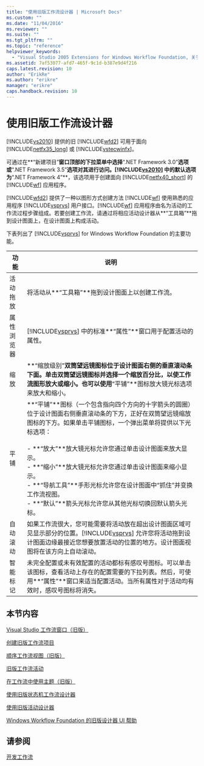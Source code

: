 ```yaml
---
title: "使用旧版工作流设计器 | Microsoft Docs"
ms.custom: ""
ms.date: "11/04/2016"
ms.reviewer: ""
ms.suite: ""
ms.tgt_pltfrm: ""
ms.topic: "reference"
helpviewer_keywords: 
  - "Visual Studio 2005 Extensions for Windows Workflow Foundation, 关于"
ms.assetid: 7af53077-afd7-465f-9c1d-b387e9d4f216
caps.latest.revision: 10
author: "ErikRe"
ms.author: "erikre"
manager: "erikre"
caps.handback.revision: 10
---
```

# 使用旧版工作流设计器
[!INCLUDE[vs2010](../modeling/includes/vs2010_md.md)] 提供的旧 [!INCLUDE[wfd2](../workflow-designer/includes/wfd2_md.md)] 可用于面向 [!INCLUDE[netfx35_long](../workflow-designer/includes/netfx35_long_md.md)] 或 [!INCLUDE[vstecwinfx](../workflow-designer/includes/vstecwinfx_md.md)]。  
  
 可通过在**“新建项目”**窗口顶部的下拉菜单中选择**“.NET Framework 3.0”**选项或**“.NET Framework 3.5”**选项对其进行访问。[!INCLUDE[vs2010](../modeling/includes/vs2010_md.md)] 中的默认选项为**“.NET Framework 4”**，该选项用于创建面向 [!INCLUDE[netfx40_short](../workflow-designer/includes/netfx40_short_md.md)] 的 [!INCLUDE[wf](../workflow-designer/includes/wf_md.md)] 应用程序。  
  
 [!INCLUDE[wfd2](../workflow-designer/includes/wfd2_md.md)] 提供了一种以图形方式创建方法 [!INCLUDE[wf](../workflow-designer/includes/wf_md.md)] 使用熟悉的应用程序 [!INCLUDE[vsprvs](../code-quality/includes/vsprvs_md.md)] 用户接口。[!INCLUDE[wf](../workflow-designer/includes/wf_md.md)] 应用程序由名为活动的工作流过程步骤组成。若要创建工作流，请通过将相应活动设计器从**“工具箱”**拖到设计图面上，在设计图面上构成活动。  
  
 下表列出了 [!INCLUDE[vsprvs](../code-quality/includes/vsprvs_md.md)] for Windows Workflow Foundation 的主要功能。  
  
|功能|说明|  
|--------|--------|  
|活动拖放|将活动从**“工具箱”**拖到设计图面上以创建工作流。|  
|属性浏览器|[!INCLUDE[vsprvs](../code-quality/includes/vsprvs_md.md)] 中的标准**“属性”**窗口用于配置活动的属性。|  
|缩放|**“缩放级别”**双筒望远镜图标位于设计图面右侧的垂直滚动条下面。单击双筒望远镜图标并选择一个缩放百分比，以使工作流图形放大或缩小。也可以使用**“平铺”**图标放大镜光标选项来放大和缩小。|  
|平铺|**“平铺”**图标（一个包含指向四个方向的十字箭头的圆圈）位于设计图面右侧垂直滚动条的下方，正好在双筒望远镜缩放图标的下方。如果单击平铺图标，一个弹出菜单将提供以下光标选项：<br /><br /> -   **“放大”**放大镜光标允许您通过单击设计图面来放大显示。<br />-   **“缩小”**放大镜光标允许您通过单击设计图面来缩小显示。<br />-   **“导航工具”**手形光标允许您在设计图面中“抓住”并变换工作流视图。<br />-   **“默认”**箭头光标允许您从其他光标切换回默认箭头光标。|  
|自动滚动|如果工作流很大，您可能需要将活动放在超出设计图面区域可见显示部分的位置。[!INCLUDE[vsprvs](../code-quality/includes/vsprvs_md.md)] 允许您将活动拖到设计图面边缘最接近您想要放置活动的位置的地方。设计图面视图将在该方向上自动滚动。|  
|智能标记|未完全配置或未有效配置的活动都标有感叹号图标。可以单击该图标，查看活动上存在的配置需要的下拉列表。然后，可使用**“属性”**窗口来适当配置活动。当所有属性对于活动均有效时，感叹号图标将消失。|  
  
## 本节内容  
 [Visual Studio 工作流窗口（旧版）](../workflow-designer/visual-studio-workflow-windows-legacy.md)  
  
 [创建旧版工作流项目](../workflow-designer/creating-legacy-workflow-projects.md)  
  
 [顺序工作流视图（旧版）](../workflow-designer/sequential-workflow-views-legacy.md)  
  
 [旧版工作流活动](../workflow-designer/legacy-workflow-activities.md)  
  
 [在工作流中使用主题（旧版）](../workflow-designer/using-themes-in-workflows-legacy.md)  
  
 [使用旧版状态机工作流设计器](../workflow-designer/using-the-legacy-state-machine-workflow-designer.md)  
  
 [使用旧版活动设计器](../workflow-designer/using-the-legacy-activity-designer.md)  
  
 [Windows Workflow Foundation 的旧版设计器 UI 帮助](../workflow-designer/legacy-designer-for-windows-workflow-foundation-ui-help.md)  
  
## 请参阅  
 [开发工作流](http://go.microsoft.com/fwlink?LinkID=65010)